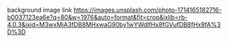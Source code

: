background image link
https://images.unsplash.com/photo-1714165182716-b0037123ea6e?q=80&w=1976&auto=format&fit=crop&ixlib=rb-4.0.3&ixid=M3wxMjA3fDB8MHxwaG90by1wYWdlfHx8fGVufDB8fHx8fA%3D%3D
